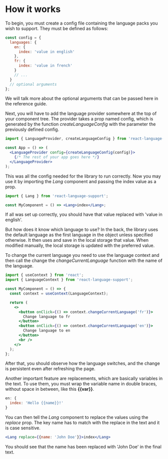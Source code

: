 # How it works

To begin, you must create a config file containing the language packs you wish to support. They must be defined as follows:

```javascript
const config = {
  languages: {
    en: {
      index: 'value in english'
    },
    fr: {
      index: 'value in french'
    }
    // ...
  }
  // optional arguments
};
```

We will talk more about the optional arguments that can be passed here in the reference guide.

Next, you will have to add the language provider somewhere at the top of your component tree. The provider takes a prop named config, which is generated by the function _createLanguageConfig_ with the parameter the previously defined config.

```jsx
import { LanguageProvider, createLanguageConfig } from 'react-language-support';

const App = () => (
  <LanguageProvider config={createLanguageConfig(config)}>
    {/* The rest of your app goes here */}
  </LanguageProvider>
);
```

This was all the config needed for the library to run correctly. Now you may use it by importing the _Lang_ component and passing the index value as a prop.

```jsx
import { Lang } from 'react-language-support';

const MyComponent = () => <Lang>index</Lang>;
```

If all was set up correctly, you should have that value replaced with 'value in english'.

But how does it know which language to use? In the back, the library uses the default language as the first language in the object unless specified otherwise. It then uses and save in the local storage that value. When modified manually, the local storage is updated with the preferred value.

To change the current language you need to use the language context and then call the change the _changeCurrentLanguage_ function with the name of the language.

```jsx
import { useContext } from 'react';
import { LanguageContext } from 'react-language-support';

const MyComponent = () => {
  const context = useContext(LanguageContext);

  return (
    <>
      <button onClick={() => context.changeCurrentLanguage('fr')}>
        Change language to fr
      </button>
      <button onClick={() => context.changeCurrentLanguage('en')}>
        Change language to en
      </button>
      <br />
    </>
  );
};
```

After that, you should observe how the language switches, and the change is persistent even after refreshing the page.

Another important feature are replacements, which are basically variables in the text. To use them, you must wrap the variable name in double braces, without space in between, like this **{{var}}**.

```javascript
en: {
  index: 'Hello {{name}}!'
}
```

You can then tell the _Lang_ component to replace the values using the _replace_ prop. The key name has to match with the replace in the text and it is case sensitive.

```jsx
<Lang replace={{name: 'John Doe'}}>index</Lang>
```

You should see that the name has been replaced with 'John Doe' in the final text.
